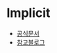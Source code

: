 # Implicit

- [공식문서](https://implicit.readthedocs.io/en/latest/index.html)
- [참고블로그](https://velog.io/@tobigs-recsys)
